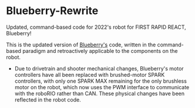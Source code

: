 # Blueberry-Rewrite

Updated, command-based code for 2022's robot for FIRST RAPID REACT, Blueberry!

This is the updated version of [Blueberry's](https://github.com/Team5599/Robot2022) code, written in the command-based paradigm and retroactively applicable to the components on the robot.

- Due to drivetrain and shooter mechanical changes, Blueberry's motor controllers have all been replaced with brushed-motor SPARK controllers, with only one SPARK MAX remaining for the only brushless motor on the robot, which now uses the PWM interface to communicate with the roboRIO rather than CAN. These physical changes have been reflected in the robot code.
